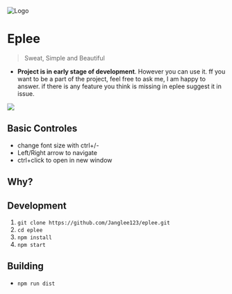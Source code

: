 ![Logo](https://raw.githubusercontent.com/Janglee123/eplee/master/src/img/icons/128x128.png)
# **Eplee**
> Sweat, Simple and Beautiful

- **Project is in early stage of development**. However you can use it. 
ff you want to be a part of the project, feel free to ask me, I am happy to answer.
if there is any feature you think is missing in eplee suggest it in issue.

![](https://raw.githubusercontent.com/Janglee123/eplee/master/Screenshoots/Screenshot%20from%202018-12-19%2022-33-06.png)

## Basic Controles
- change font size with ctrl+/-
- Left/Right arrow to navigate
- ctrl+click to open in new window

## Why?

## Development
1. `git clone https://github.com/Janglee123/eplee.git`
2. `cd eplee`
3. `npm install`
4. `npm start`

## Building
- `npm run dist`
